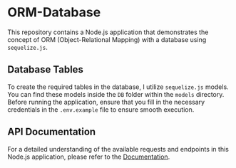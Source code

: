 # ORM-Database

This repository contains a Node.js application that demonstrates the concept of ORM (Object-Relational Mapping) with a database using `sequelize.js`.

## Database Tables

To create the required tables in the database, I utilize `sequelize.js` models. You can find these models inside the `DB` folder within the `models` directory. Before running the application, ensure that you fill in the necessary credentials in the `.env.example` file to ensure smooth execution.

## API Documentation

For a detailed understanding of the available requests and endpoints in this Node.js application, please refer to the [Documentation](https://documenter.getpostman.com/view/28416524/2s9XxsWc4K).
